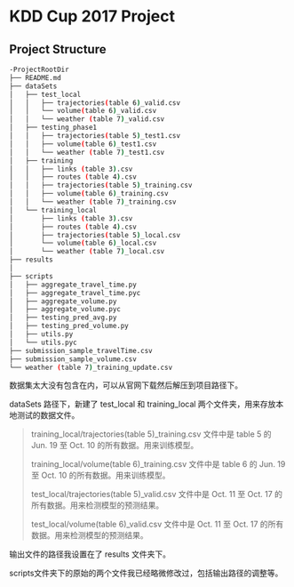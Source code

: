 # KDD Cup 2017 Project

## Project Structure

```sh
-ProjectRootDir
├── README.md
├── dataSets
│   ├── test_local
│   │   ├── trajectories(table 6)_valid.csv
│   │   └── volume(table 6)_valid.csv
│   │   └── weather (table 7)_valid.csv
│   ├── testing_phase1
│   │   ├── trajectories(table 5)_test1.csv
│   │   ├── volume(table 6)_test1.csv
│   │   └── weather (table 7)_test1.csv
│   ├── training
│   │   ├── links (table 3).csv
│   │   ├── routes (table 4).csv
│   │   ├── trajectories(table 5)_training.csv
│   │   ├── volume(table 6)_training.csv
│   │   └── weather (table 7)_training.csv
│   └── training_local
│       ├── links (table 3).csv
│       ├── routes (table 4).csv
│       ├── trajectories(table 5)_local.csv
│       └── volume(table 6)_local.csv
│       └── weather (table 7)_local.csv
├── results
│
├── scripts
│   ├── aggregate_travel_time.py
│   ├── aggregate_travel_time.pyc
│   ├── aggregate_volume.py
│   ├── aggregate_volume.pyc
│   ├── testing_pred_avg.py
│   ├── testing_pred_volume.py
│   ├── utils.py
│   └── utils.pyc
├── submission_sample_travelTime.csv
├── submission_sample_volume.csv
└── weather (table 7)_training_update.csv
```

数据集太大没有包含在内，可以从官网下载然后解压到项目路径下。

dataSets 路径下，新建了 test_local 和 training_local 两个文件夹，用来存放本地测试的数据文件。

> training_local/trajectories(table 5)_training.csv 文件中是 table 5 的 Jun. 19 至 Oct. 10 的所有数据。用来训练模型。
>
> training_local/volume(table 6)_training.csv 文件中是 table 6 的 Jun. 19 至 Oct. 10 的所有数据。用来训练模型。
>
> test_local/trajectories(table 5)_valid.csv 文件中是 Oct. 11 至 Oct. 17 的所有数据。用来检测模型的预测结果。
>
> test_local/volume(table 6)_valid.csv 文件中是 Oct. 11 至 Oct. 17 的所有数据。用来检测模型的预测结果。

输出文件的路径我设置在了 results 文件夹下。

scripts文件夹下的原始的两个文件我已经略微修改过，包括输出路径的调整等。
